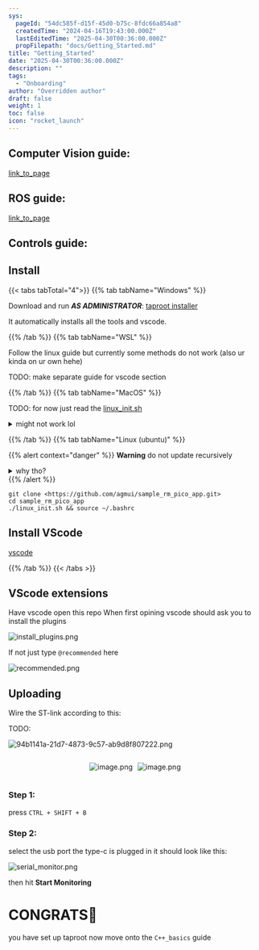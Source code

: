 ```yaml
---
sys:
  pageId: "54dc585f-d15f-45d0-b75c-8fdc66a854a8"
  createdTime: "2024-04-16T19:43:00.000Z"
  lastEditedTime: "2025-04-30T00:36:00.000Z"
  propFilepath: "docs/Getting_Started.md"
title: "Getting_Started"
date: "2025-04-30T00:36:00.000Z"
description: ""
tags:
  - "Onboarding"
author: "Overridden author"
draft: false
weight: 1
toc: false
icon: "rocket_launch"
---
```


## Computer Vision guide:

[link_to_page](86d45bc0-388b-4d26-8848-44f255f73d0e)

## ROS guide:

[link_to_page](3c76c1de-ec8f-46d6-8b0a-294005edc2d5)

## Controls guide:

## Install

{{< tabs tabTotal="4">}}
{{% tab tabName="Windows" %}}

Download and run _**AS ADMINISTRATOR**_: [taproot installer](https://github.com/Thornbots/TeachingFreshies/releases/tag/1.0)

It automatically installs all the tools and vscode.

{{% /tab %}}
{{% tab tabName="WSL" %}}

Follow the linux guide but currently some methods do not work (also ur kinda on ur own hehe)

TODO: make separate guide for vscode section

{{% /tab %}}
{{% tab tabName="MacOS" %}}

TODO: for now just read the [linux_init.sh](https://github.com/agmui/sample_rm_pico_app/blob/main/linux_init.sh)

<details>
<summary>might not work lol</summary>

`brew install libusb pkg-config`

Next install: [vscode](https://code.visualstudio.com/Download)

</details>

{{% /tab %}}
{{% tab tabName="Linux (ubuntu)" %}}

{{% alert context="danger" %}}
**Warning** do not update recursively
<details>
<summary>why tho?</summary>
There are some submodules that may go on for a while (like tinyusb) and I highly
recommend you don't need to get them.
If you want to see what submodules I update just look in `linux_init.sh`
</details>
{{% /alert %}}

```shell
git clone <https://github.com/agmui/sample_rm_pico_app.git>
cd sample_rm_pico_app
./linux_init.sh && source ~/.bashrc
```

## Install VScode

[vscode](https://code.visualstudio.com/Download)

{{% /tab %}}
{{< /tabs >}}

## VScode extensions

Have vscode open this repo
When first opining vscode should ask you to install the plugins

![install_plugins.png](https://prod-files-secure.s3.us-west-2.amazonaws.com/d518164a-d88e-44d1-a4ee-3adb3bd8bce0/89bd30f0-1825-4e77-867b-0a41ce370880/install_plugins.png?X-Amz-Algorithm=AWS4-HMAC-SHA256&X-Amz-Content-Sha256=UNSIGNED-PAYLOAD&X-Amz-Credential=ASIAZI2LB4665SVLEFVF%2F20250704%2Fus-west-2%2Fs3%2Faws4_request&X-Amz-Date=20250704T051227Z&X-Amz-Expires=3600&X-Amz-Security-Token=IQoJb3JpZ2luX2VjEB0aCXVzLXdlc3QtMiJHMEUCIEcriddXUOizxH3nEpZqOARh88GKykI9p5op35lUsqaDAiEAozwns3%2BtNa%2FWz%2FwA%2Bj%2BVKhyKlDVOM4c%2B71bYlX8UkOkq%2FwMIJhAAGgw2Mzc0MjMxODM4MDUiDHQ2TquWa2u4sxHrxircA0Z9ZqXnNeTCbPu%2FGx9IraWLwkJ4H20opjj7sxm%2BRXYza2bcbDMr7cuC%2FQo6qIubb%2BSt6Ew3H8IwG%2BW24zkIqF3F5vxxPNWcNeehNgFK6b4IQh36g9XYAbIfFlq0lFGnYMTG%2BYtx58iDFknmC7QJjYM7eNwFM43F7j%2Fbj0li7xoTX0QopZiTnslXi8dVPmagbTnN%2BsvuiLgEs1eRPf5Q5aTkeGdmEbPMBOvYyfAnosTo3dRpnNLT0nRjF%2FTXzZgDnd7i8%2F8SeYNtHkYY6onsqvk7bI3lCh83PMVUx%2BRKhOiZxjqyXJxocp%2BA4s7neOZDuW8XW7j1UIce1yV5bttmPa0D0QLHqKQRGCLZPedmZ%2FHW6R0ECHanOODC87D%2BBn3UpKbWJtkMDyoccrkzPvQasejAF50iQOQ04JO7C0X74L2Pi85Ic8C0vdZycw8E8KR%2FjPMjY0dIfqshwtCt%2BI%2Fw02yCVA92JVwP%2FDx77s66er3AJshBWIzyMiaczMufWGKCrPipvVWq5lKAkNd4B5OuNz6Tm6UoUh90utWV3G3X9uaQTjWraUnhQv4zRvByGujL2WOfeV4JRTnT6Fh7dV1SPg345OoQraKGEqpXq6jDMclAPkFuMHAiii0qQNgTMPO2ncMGOqUBvQl%2F0h2aiuyuWn%2FFoErDTiW0XAPOYI5GjVWVnIWVLcK3mehV5FTwMm1CHnp3tjg1JJrPuWNodfxo7bczDfBD4%2BaQ%2Fu306IRSj70OgQbIi1saKS%2Fy7guxZdbO3sh21ZwxvBzAczzRTodJs8IzDb10GEgtoQVc8AY1NDzrlgB5AGO75cVAdyqOvxoBTrgbuIExJ9%2F70hhhRDzSH%2FRvL1g9wvUUyN9N&X-Amz-Signature=1d7b5db70aa030a532ce96397a2f80080c16815df1185dc2e65eb0f3bfc5ee39&X-Amz-SignedHeaders=host&x-amz-checksum-mode=ENABLED&x-id=GetObject)

If not just type `@recommended` here  

![recommended.png](https://prod-files-secure.s3.us-west-2.amazonaws.com/d518164a-d88e-44d1-a4ee-3adb3bd8bce0/61e661e9-5d85-4dfc-be0d-8d2097a5e793/recommended.png?X-Amz-Algorithm=AWS4-HMAC-SHA256&X-Amz-Content-Sha256=UNSIGNED-PAYLOAD&X-Amz-Credential=ASIAZI2LB4665SVLEFVF%2F20250704%2Fus-west-2%2Fs3%2Faws4_request&X-Amz-Date=20250704T051227Z&X-Amz-Expires=3600&X-Amz-Security-Token=IQoJb3JpZ2luX2VjEB0aCXVzLXdlc3QtMiJHMEUCIEcriddXUOizxH3nEpZqOARh88GKykI9p5op35lUsqaDAiEAozwns3%2BtNa%2FWz%2FwA%2Bj%2BVKhyKlDVOM4c%2B71bYlX8UkOkq%2FwMIJhAAGgw2Mzc0MjMxODM4MDUiDHQ2TquWa2u4sxHrxircA0Z9ZqXnNeTCbPu%2FGx9IraWLwkJ4H20opjj7sxm%2BRXYza2bcbDMr7cuC%2FQo6qIubb%2BSt6Ew3H8IwG%2BW24zkIqF3F5vxxPNWcNeehNgFK6b4IQh36g9XYAbIfFlq0lFGnYMTG%2BYtx58iDFknmC7QJjYM7eNwFM43F7j%2Fbj0li7xoTX0QopZiTnslXi8dVPmagbTnN%2BsvuiLgEs1eRPf5Q5aTkeGdmEbPMBOvYyfAnosTo3dRpnNLT0nRjF%2FTXzZgDnd7i8%2F8SeYNtHkYY6onsqvk7bI3lCh83PMVUx%2BRKhOiZxjqyXJxocp%2BA4s7neOZDuW8XW7j1UIce1yV5bttmPa0D0QLHqKQRGCLZPedmZ%2FHW6R0ECHanOODC87D%2BBn3UpKbWJtkMDyoccrkzPvQasejAF50iQOQ04JO7C0X74L2Pi85Ic8C0vdZycw8E8KR%2FjPMjY0dIfqshwtCt%2BI%2Fw02yCVA92JVwP%2FDx77s66er3AJshBWIzyMiaczMufWGKCrPipvVWq5lKAkNd4B5OuNz6Tm6UoUh90utWV3G3X9uaQTjWraUnhQv4zRvByGujL2WOfeV4JRTnT6Fh7dV1SPg345OoQraKGEqpXq6jDMclAPkFuMHAiii0qQNgTMPO2ncMGOqUBvQl%2F0h2aiuyuWn%2FFoErDTiW0XAPOYI5GjVWVnIWVLcK3mehV5FTwMm1CHnp3tjg1JJrPuWNodfxo7bczDfBD4%2BaQ%2Fu306IRSj70OgQbIi1saKS%2Fy7guxZdbO3sh21ZwxvBzAczzRTodJs8IzDb10GEgtoQVc8AY1NDzrlgB5AGO75cVAdyqOvxoBTrgbuIExJ9%2F70hhhRDzSH%2FRvL1g9wvUUyN9N&X-Amz-Signature=56fdf72d2b8fe635179580ec5bd56f5a631961a3cb8ad25b38214d43537bf30b&X-Amz-SignedHeaders=host&x-amz-checksum-mode=ENABLED&x-id=GetObject)

## Uploading

Wire the ST-link according to this:

TODO:

![94b1141a-21d7-4873-9c57-ab9d8f807222.png](https://prod-files-secure.s3.us-west-2.amazonaws.com/d518164a-d88e-44d1-a4ee-3adb3bd8bce0/e5fad17d-ab82-4300-9f4c-505ab4b1202c/94b1141a-21d7-4873-9c57-ab9d8f807222.png?X-Amz-Algorithm=AWS4-HMAC-SHA256&X-Amz-Content-Sha256=UNSIGNED-PAYLOAD&X-Amz-Credential=ASIAZI2LB4665SVLEFVF%2F20250704%2Fus-west-2%2Fs3%2Faws4_request&X-Amz-Date=20250704T051227Z&X-Amz-Expires=3600&X-Amz-Security-Token=IQoJb3JpZ2luX2VjEB0aCXVzLXdlc3QtMiJHMEUCIEcriddXUOizxH3nEpZqOARh88GKykI9p5op35lUsqaDAiEAozwns3%2BtNa%2FWz%2FwA%2Bj%2BVKhyKlDVOM4c%2B71bYlX8UkOkq%2FwMIJhAAGgw2Mzc0MjMxODM4MDUiDHQ2TquWa2u4sxHrxircA0Z9ZqXnNeTCbPu%2FGx9IraWLwkJ4H20opjj7sxm%2BRXYza2bcbDMr7cuC%2FQo6qIubb%2BSt6Ew3H8IwG%2BW24zkIqF3F5vxxPNWcNeehNgFK6b4IQh36g9XYAbIfFlq0lFGnYMTG%2BYtx58iDFknmC7QJjYM7eNwFM43F7j%2Fbj0li7xoTX0QopZiTnslXi8dVPmagbTnN%2BsvuiLgEs1eRPf5Q5aTkeGdmEbPMBOvYyfAnosTo3dRpnNLT0nRjF%2FTXzZgDnd7i8%2F8SeYNtHkYY6onsqvk7bI3lCh83PMVUx%2BRKhOiZxjqyXJxocp%2BA4s7neOZDuW8XW7j1UIce1yV5bttmPa0D0QLHqKQRGCLZPedmZ%2FHW6R0ECHanOODC87D%2BBn3UpKbWJtkMDyoccrkzPvQasejAF50iQOQ04JO7C0X74L2Pi85Ic8C0vdZycw8E8KR%2FjPMjY0dIfqshwtCt%2BI%2Fw02yCVA92JVwP%2FDx77s66er3AJshBWIzyMiaczMufWGKCrPipvVWq5lKAkNd4B5OuNz6Tm6UoUh90utWV3G3X9uaQTjWraUnhQv4zRvByGujL2WOfeV4JRTnT6Fh7dV1SPg345OoQraKGEqpXq6jDMclAPkFuMHAiii0qQNgTMPO2ncMGOqUBvQl%2F0h2aiuyuWn%2FFoErDTiW0XAPOYI5GjVWVnIWVLcK3mehV5FTwMm1CHnp3tjg1JJrPuWNodfxo7bczDfBD4%2BaQ%2Fu306IRSj70OgQbIi1saKS%2Fy7guxZdbO3sh21ZwxvBzAczzRTodJs8IzDb10GEgtoQVc8AY1NDzrlgB5AGO75cVAdyqOvxoBTrgbuIExJ9%2F70hhhRDzSH%2FRvL1g9wvUUyN9N&X-Amz-Signature=c3436324f6e63afcef96e27bb2ae823f99cc4fa79b89de6ca07f0b277069f70b&X-Amz-SignedHeaders=host&x-amz-checksum-mode=ENABLED&x-id=GetObject)

<div style="display: flex;flex-direction: row; column-gap:10px; max-width: 630px;justify-content: center;">
<div>

![image.png](https://prod-files-secure.s3.us-west-2.amazonaws.com/d518164a-d88e-44d1-a4ee-3adb3bd8bce0/210ecb78-1116-4d7b-b9b7-2292f66fa2c2/image.png?X-Amz-Algorithm=AWS4-HMAC-SHA256&X-Amz-Content-Sha256=UNSIGNED-PAYLOAD&X-Amz-Credential=ASIAZI2LB466SVJUNRF2%2F20250704%2Fus-west-2%2Fs3%2Faws4_request&X-Amz-Date=20250704T051228Z&X-Amz-Expires=3600&X-Amz-Security-Token=IQoJb3JpZ2luX2VjEB0aCXVzLXdlc3QtMiJIMEYCIQCmYbSyZrv9Wb%2FXMOc3jIiv6XUpcjqXJCyHXwanumBUfwIhAIM45aiRVtQr4omKBlrYIIMeMiqkXt%2B9TAY4gqwx3imTKv8DCCYQABoMNjM3NDIzMTgzODA1IgzC4ZYAQI05uf%2BQdpEq3ANfsizoXO72YoXSkgOCBYbvU%2B%2BajxWd7cfd1G1D0Ho%2FxyBA98%2BrSk8e6HN6%2Fl7XG1eDS9DNHUTnlgAbBh5piNy%2Bat%2FS2%2B4tojLIcYBnukdfonaznY8bFK%2B%2Bq%2FQWprgrKb4g5QjMxCikeMLinILYMm6JsJMWfkoruEXgY8SigUiZoOpC%2FLewPLp6LSiAx1wRtS9S5HP2vfaTvDOmrKyLZynShCdAWJI54s7CTX2I4uWF6xa3QQbpbt4Jtl2Vbv5E2jalPrGoWMcfm78t5ESSnNHlU6Gl0LfLr0mVMkzZ8X71aEQVZe9aRF7fzgtQVg9oM77DIHpC9GVZT5yZMlqRtdqAkFX5IyZbFQ%2BU5ip6%2FAhq0x26miCYg4Os%2FDsDcIMRkl%2FFlxfWCP28hakXie5joFFWBZ50pNvdExni%2B3qz1Yowpt6I1K6jSeLv9Babp3espwwV9wQVMnDIu019G6dsWuI8Hwv1GTbbPsL%2F5xaoStaI0F76AQyD%2BAazROGsOWat8Vwz15e3B9BoFvfjgnRur%2FmC4kgEIN2RO5%2BUVMnIpcwpsxP6c6eG4Soi2Rs8crrpiwbXh5w3oByVB%2B7H9VrWGBNRMCKIKyWfVpFgiCmGZ2MpOu%2FtUPzdWsl9HRLVMjCXtp3DBjqkAQa2UPDVQ2C3YxzODPPP5f4g%2FLV2q2eqSjVV4BLETtndJZT3JSq0ytqrUClYa8Dajv9XE31YByPPIV50xLOapr%2FnfUJCgvkCH5Zhd6KfiaYizX00TfWyG%2BOy9%2FyFDdQkmKm5TuIt9E%2FOR8ryZJVhsSIH5q76SGiPo9twr%2FcaOzhm%2B0d15DPmYyOKIIDgHEhi%2BAslma8sNgJbvMppq2qU3vK%2F8g6x&X-Amz-Signature=7923e453694df362267d0729f07426ef6a5b540493cfee0683914af0928f0021&X-Amz-SignedHeaders=host&x-amz-checksum-mode=ENABLED&x-id=GetObject)

</div>
<div>

![image.png](https://prod-files-secure.s3.us-west-2.amazonaws.com/d518164a-d88e-44d1-a4ee-3adb3bd8bce0/33a0fd0f-8ca6-4a86-8e09-26e95ded1fff/image.png?X-Amz-Algorithm=AWS4-HMAC-SHA256&X-Amz-Content-Sha256=UNSIGNED-PAYLOAD&X-Amz-Credential=ASIAZI2LB466VBZQJMGC%2F20250704%2Fus-west-2%2Fs3%2Faws4_request&X-Amz-Date=20250704T051228Z&X-Amz-Expires=3600&X-Amz-Security-Token=IQoJb3JpZ2luX2VjEB0aCXVzLXdlc3QtMiJGMEQCIDzMeFTcqlMzIzScqi52K5oq4WaFMcBO4rgut3L2f%2FH%2FAiAH71%2FFXzDnG2Shkh73e5FphDEkrDujk%2Bon3v4CtMh9WCr%2FAwgmEAAaDDYzNzQyMzE4MzgwNSIMZ5p1z%2FwkotGMk20oKtwDK7jsOnhFbu3C7e1ZCQs3YqZjjlcB2Gnp4gf5AB9EVx7bSR3EYXoAV1Ejez2r2HTlNTtDLz9gOesbl5Po7ItdBN%2B0%2By%2FnSqFmg7%2B67rhFt3drLbnRDMfqF6in1HIKnzqe60OY3pvnsmUlp%2B8ORTTAx%2F0HeT8qDQYeSx8H6SGKyWdL9LnX3AAM3GpmUnz2z8O2YME1yew9ZRkhwZDLcGoiC2ypRcMYq8hzWZn7iSiwqUEWpy7Juafw4RRjgs6FmiXIQMyRKWXAwYN3BXxHZ6tMLefbj%2BJU%2B%2FdACZAPcpEupFf9%2BJu1Nd1UakuwE1StiSx7vUHaV8%2FBfwtwCaiK1qJ82y%2FKetSfzeZOdbzCMXSNSTxxgqTULMXtqKBzmFDWNHYB%2FYWjvxlRcwIHgJEWHv4fk%2BUHbTXj5Zf%2FLcZ8tky%2F9y34AVPCNJax46W%2Fn95Jxf1P61gUBfQ2APLxK6RzghTQiz74XdL3dEhDF04xI1awLgbih4W4MbeIQsye5sz94DJADmd%2FqVYWxlSH2UmiiS35981d8izOwuXhEhEnsbUxQdGnz%2BNj7xFeIaOcdMLpPiFZ2PPg4o3%2BGATU12tvFtgoexCHkkcofv2ySfgwnUdglgVXHlq2f%2BMjAUyfQkkw77WdwwY6pgEtWRhL7eq74zeRV2JJQWwZkZR3q5eXaVYNa9crKWiI7PUcqjyDCm0Tro0yUKAKveKSN9urv7CjXnlo8%2BIilxXVSgMuIbXiJlGBb%2BEJSDEGdwwAoDrN2f4Jg0rL5BtJAavwkG88kwG94zHSkhE%2FRoZCI2i%2FTAjJHgepskHymx5PjqQiHrD4CJ4TDcVO47PInlrIom1QkFoyon8BexTuDrYUL4gtg9H3&X-Amz-Signature=96558b272cbb11e82e077467511ad550fffc6e2f524cf59838e25ea0796d2ff1&X-Amz-SignedHeaders=host&x-amz-checksum-mode=ENABLED&x-id=GetObject)

</div>
</div>

### Step 1:

press `CTRL + SHIFT + B`

### Step 2:

select the usb port the type-c is plugged in it should look like this:

![serial_monitor.png](https://prod-files-secure.s3.us-west-2.amazonaws.com/d518164a-d88e-44d1-a4ee-3adb3bd8bce0/f03f4774-05d4-4393-b6a0-d5efb6d315ab/serial_monitor.png?X-Amz-Algorithm=AWS4-HMAC-SHA256&X-Amz-Content-Sha256=UNSIGNED-PAYLOAD&X-Amz-Credential=ASIAZI2LB4665SVLEFVF%2F20250704%2Fus-west-2%2Fs3%2Faws4_request&X-Amz-Date=20250704T051227Z&X-Amz-Expires=3600&X-Amz-Security-Token=IQoJb3JpZ2luX2VjEB0aCXVzLXdlc3QtMiJHMEUCIEcriddXUOizxH3nEpZqOARh88GKykI9p5op35lUsqaDAiEAozwns3%2BtNa%2FWz%2FwA%2Bj%2BVKhyKlDVOM4c%2B71bYlX8UkOkq%2FwMIJhAAGgw2Mzc0MjMxODM4MDUiDHQ2TquWa2u4sxHrxircA0Z9ZqXnNeTCbPu%2FGx9IraWLwkJ4H20opjj7sxm%2BRXYza2bcbDMr7cuC%2FQo6qIubb%2BSt6Ew3H8IwG%2BW24zkIqF3F5vxxPNWcNeehNgFK6b4IQh36g9XYAbIfFlq0lFGnYMTG%2BYtx58iDFknmC7QJjYM7eNwFM43F7j%2Fbj0li7xoTX0QopZiTnslXi8dVPmagbTnN%2BsvuiLgEs1eRPf5Q5aTkeGdmEbPMBOvYyfAnosTo3dRpnNLT0nRjF%2FTXzZgDnd7i8%2F8SeYNtHkYY6onsqvk7bI3lCh83PMVUx%2BRKhOiZxjqyXJxocp%2BA4s7neOZDuW8XW7j1UIce1yV5bttmPa0D0QLHqKQRGCLZPedmZ%2FHW6R0ECHanOODC87D%2BBn3UpKbWJtkMDyoccrkzPvQasejAF50iQOQ04JO7C0X74L2Pi85Ic8C0vdZycw8E8KR%2FjPMjY0dIfqshwtCt%2BI%2Fw02yCVA92JVwP%2FDx77s66er3AJshBWIzyMiaczMufWGKCrPipvVWq5lKAkNd4B5OuNz6Tm6UoUh90utWV3G3X9uaQTjWraUnhQv4zRvByGujL2WOfeV4JRTnT6Fh7dV1SPg345OoQraKGEqpXq6jDMclAPkFuMHAiii0qQNgTMPO2ncMGOqUBvQl%2F0h2aiuyuWn%2FFoErDTiW0XAPOYI5GjVWVnIWVLcK3mehV5FTwMm1CHnp3tjg1JJrPuWNodfxo7bczDfBD4%2BaQ%2Fu306IRSj70OgQbIi1saKS%2Fy7guxZdbO3sh21ZwxvBzAczzRTodJs8IzDb10GEgtoQVc8AY1NDzrlgB5AGO75cVAdyqOvxoBTrgbuIExJ9%2F70hhhRDzSH%2FRvL1g9wvUUyN9N&X-Amz-Signature=7ba022837870da7b9b86e23ce68d51de37126f5b4ac6269f11e7633dc074dc42&X-Amz-SignedHeaders=host&x-amz-checksum-mode=ENABLED&x-id=GetObject)

then hit **Start Monitoring**

# CONGRATS🎉

you have set up taproot now move onto the `C++_basics` guide
